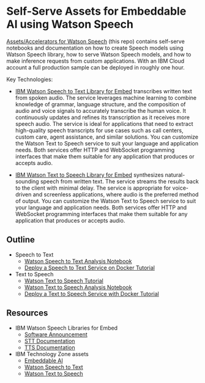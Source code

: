 # Self-Serve Assets for Embeddable AI using Watson Speech

[Assets/Accelerators for Watson Speech](https://github.com/ibm-build-lab/Watson-Speech) (this repo) contains self-serve notebooks and documentation on how to create Speech models using Watson Speech library, how to serve Watson Speech models, and how to make inference requests from custom applications. With an IBM Cloud account a full production sample can be deployed in roughly one hour.

Key Technologies:

- [IBM Watson Speech to Text Library for Embed](https://ibmdocs-test.mybluemix.net/docs/en/watson-libraries?topic=watson-speech-text-library-embed-home) transcribes written text from spoken audio. The service leverages machine learning to combine knowledge of grammar, language structure, and the composition of audio and voice signals to accurately transcribe the human voice. It continuously updates and refines its transcription as it receives more speech audio. The service is ideal for applications that need to extract high-quality speech transcripts for use cases such as call centers, custom care, agent assistance, and similar solutions. You can customize the Watson Text to Speech service to suit your language and application needs. Both services offer HTTP and WebSocket programming interfaces that make them suitable for any application that produces or accepts audio.

- [IBM Watson Text to Speech Library for Embed](https://ibmdocs-test.mybluemix.net/docs/en/watson-libraries?topic=watson-speech-text-library-embed-home) synthesizes natural-sounding speech from written text. The service streams the results back to the client with minimal delay. The service is appropriate for voice-driven and screenless applications, where audio is the preferred method of output. You can customize the Watson Text to Speech service to suit your language and application needs. Both services offer HTTP and WebSocket programming interfaces that make them suitable for any application that produces or accepts audio.

## Outline

- Speech to Text
  - [Watson Speech to Text Analysis Notebook](https://github.com/ibm-build-lab/Watson-Speech/blob/main/Speech%20To%20%20Text/Speech%20To%20Text%20Analysis.ipynb)
  - [Deploy a Speech to Text Service on Docker Tutorial](https://github.com/ibm-build-lab/Watson-Speech/tree/main/single-container-stt)
- Text to Speech
  - [Watson Text to Speech Tutorial](https://github.com/ibm-build-lab/Watson-Speech/blob/main/Text%20To%20Speech/Text-to-Speech-Tutorial.md)
  - [Watson Text to Speech Analysis Notebook](https://github.com/ibm-build-lab/Watson-Speech/blob/main/Text%20To%20Speech/Text%20To%20Speech%20Analysis.ipynb)
  - [Deploy a Text to Speech Service with Docker Tutorial](https://github.com/ibm-build-lab/Watson-Speech/tree/main/single-container-tts)

## Resources

- IBM Watson Speech Libraries for Embed
  - [Software Announcement](https://www.ibm.com/common/ssi/ShowDoc.wss?docURL=/common/ssi/rep_ca/1/897/ENUS222-291/index.html&lang=en&request_locale=en)
  - [STT Documentation](https://ibmdocs-test.mybluemix.net/docs/en/watson-libraries?topic=watson-speech-text-library-embed-home)
  - [TTS Documentation](https://ibmdocs-test.mybluemix.net/docs/en/watson-libraries?topic=watson-text-speech-library-embed-home)
- IBM Technology Zone assets
  - [Embeddable AI](https://techzone.ibm.com/collection/embedded-ai)
  - [Watson Speech to Text](https://techzone.ibm.com/collection/watson-stt)
  - [Watson Text to Speech](https://techzone.ibm.com/collection/watson-tts)
